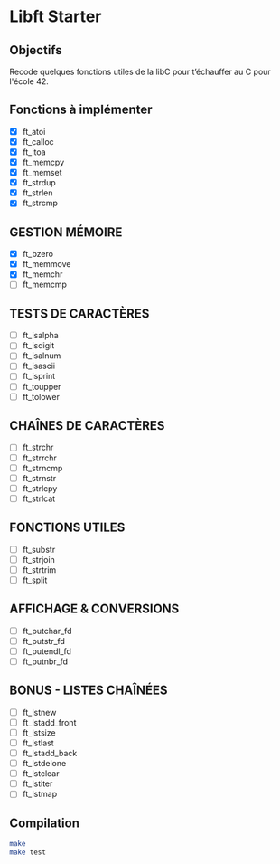 # Libft Starter

## Objectifs
Recode quelques fonctions utiles de la libC pour t’échauffer au C pour l'école 42.

## Fonctions à implémenter
- [x] ft_atoi
- [x] ft_calloc
- [x] ft_itoa
- [x] ft_memcpy
- [x] ft_memset
- [x] ft_strdup
- [x] ft_strlen
- [x] ft_strcmp
## GESTION MÉMOIRE 
- [x] ft_bzero
- [x] ft_memmove
- [x] ft_memchr
- [ ] ft_memcmp
## TESTS DE CARACTÈRES
- [ ] ft_isalpha
- [ ] ft_isdigit
- [ ] ft_isalnum
- [ ] ft_isascii
- [ ] ft_isprint
- [ ] ft_toupper
- [ ] ft_tolower
## CHAÎNES DE CARACTÈRES
- [ ] ft_strchr
- [ ] ft_strrchr
- [ ] ft_strncmp
- [ ] ft_strnstr
- [ ] ft_strlcpy
- [ ] ft_strlcat
## FONCTIONS UTILES
- [ ] ft_substr
- [ ] ft_strjoin
- [ ] ft_strtrim
- [ ] ft_split
## AFFICHAGE & CONVERSIONS
- [ ] ft_putchar_fd
- [ ] ft_putstr_fd
- [ ] ft_putendl_fd
- [ ] ft_putnbr_fd
## BONUS - LISTES CHAÎNÉES
- [ ] ft_lstnew
- [ ] ft_lstadd_front
- [ ] ft_lstsize
- [ ] ft_lstlast
- [ ] ft_lstadd_back
- [ ] ft_lstdelone
- [ ] ft_lstclear
- [ ] ft_lstiter
- [ ] ft_lstmap

## Compilation
```bash
make
make test
```
